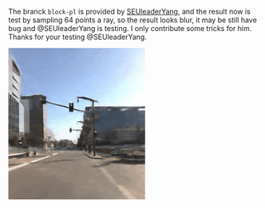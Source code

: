 The branck `block-pl` is provided by [SEUleaderYang](https://github.com/SEUleaderYang?tab=repositories), and the result now is test by sampling 64 points a ray, so the result looks blur, it may be still have bug and @SEUleaderYang is testing. I only contribute some tricks for him. Thanks for your testing @SEUleaderYang.

![rgb](./asserts/test_comp.gif)
